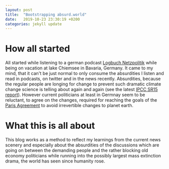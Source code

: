 ```yaml
---
layout: post
title:  "Bootstrapping absurd.world"
date:   2019-10-23 23:30:19 +0200
categories: jekyll update
---
```


# How all started
All started while listening to a german podcast [Logbuch Netzpolitik][lnp] while being on vacation at lake Chiemsee in Bavaria, Germany. It came to my mind, that it can't be just normal to only consume the absurdities I listen and read in podcasts, on twitter and in the news recently. Absurdities, because the regular people are longing for change to prevent such dramatic climate change science is telling about again and again (see the latest [IPCC SR15 report][ipcc-sr15]). However current politicians at least in Germnay seem to be reluctant, to agree on the changes, required for reaching the goals of the [Paris Agreement][paris-agreement] to avoid irrevertible changes to planet earth.

[lnp]: https://logbuch-netzpolitik.de/
[ipcc-sr15]: https://www.ipcc.ch/sr15/
[paris-agreement]: https://unfccc.int/process-and-meetings/the-paris-agreement/the-paris-agreement

# What this is all about
This blog works as a method to reflect my learnings from the current news scenery and especially about the absurdities of the discussions which are going on between the demanding people and the rather blocking old economy politicians while running into the possibly largest mass extinction drama, the world has seen since humanity rose.

